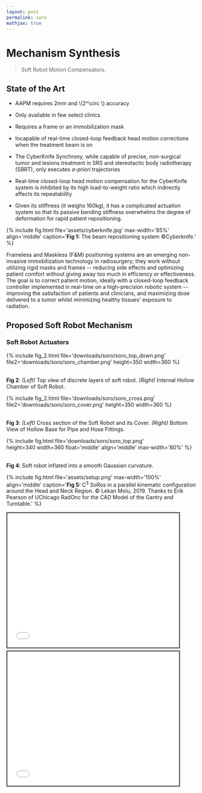 ```yaml
---
layout: post
permalink: soro
mathjax: true
---
```


<?php include_once("analyticstracking.php") ?>


<a name="research"></a>
# Mechanism Synthesis

> Soft Robot Motion Compensators.

## State of the Art

- AAPM requires 2mm and \\(2^\circ \\) accuracy

- Only available in few select clinics

- Requires a frame or an immobilization mask

- Incapable of real-time closed-loop feedback head motion corrections when the treatment beam is on

- The CyberKnife Synchrony, while capable of precise, non-surgical tumor and lesions treatment in SRS and stereotactic body radiotherapy (SBRT), only executes _a-priori_ trajectories

- Real-time closed-loop head motion compensation for the CyberKnife system is inhibited by its high load-to-weight ratio which indirectly affects its repeatability

- Given its stiffness (it weighs 160kg), it has a complicated actuation system so that its passive bending stiffness overwhelms the degree of deformation for rapid patient repositioning.

{% 
    include fig.html 
        file='assets/cyberknife.jpg' 
        max-width='85%' 
        align='middle'
        caption='<b>Fig 1:</b> The beam repositioning system ©Cyberknife.'
%}
<br>

Frameless and Maskless (F&M) positioning systems are an emerging non-invasive immobilization technology in radiosurgery; they work without utilizing rigid masks and frames -- reducing side effects and optimizing patient comfort without giving away too much in efficiency or effectiveness. The goal is to correct patient motion, ideally with a closed-loop feedback controller implemented  in real-time on a high-precision robotic system -- improving the satisfaction of patients and clinicians, and maximizing dose delivered to a tumor whilst minimizing healthy tissues' exposure to radiation. 

## Proposed Soft Robot Mechanism

### Soft Robot Actuators

{% 
    include fig_2.html 
        file='downloads/soro/soro_top_down.png' 
        file2='downloads/soro/soro_chamber.png' 
        height=350
        width=360
%}

<br>
<b>Fig 2</b>: <i>(Left)</i> Top view of discrete layers of soft robot. <i>(Right)</i> Internal Hollow Chamber of Soft Robot.

{% 
    include fig_2.html 
        file='downloads/soro/soro_cross.png' 
        file2='downloads/soro/soro_cover.png' 
        height=350
        width=360
%}

<br>
<b>Fig 3</b>: <i>(Left)</i> Cross section of the Soft Robot and its Cover. <i>(Right)</i>  Bottom View of Hollow Base for Pipe and Hose Fittings.

{% 
    include fig.html 
        file='downloads/soro/soro_top.png'  
        height=340
        width=360
        float='middle'
        align='middle'
        max-width='80%'
%}

<br>
<b>Fig 4</b>: Soft robot inflated into a smooth Gaussian curvature.


<br>

{% 
    include fig.html 
        file='assets/setup.png' 
        max-width='100%' 
        align='middle'
        caption='<b>Fig 5: </b>C<sup>3</sup> SoRos in a parallel kinematic configuration around the Head and Neck Region. © Lekan Molu, 2019. Thanks to Erik Pearson of UChicago RadOnc for the CAD Model of the Gantry and Turntable.'
%}
<br>



<iframe src="/assets/zero_to_hero.mp4" width="455" height="355" frameborder="0" marginwidth="0" marginheight="0" scrolling="no" style="border:3px solid #666; margin-bottom:5px; max-width: 100%;" allowfullscreen> </iframe>
<br>


<iframe src="/assets/ds_5mm.mp4" width="455" height="355" frameborder="0" marginwidth="0" marginheight="0" scrolling="no" style="border:3px solid #666; margin-bottom:5px; max-width: 100%;" allowfullscreen> </iframe>
<br>